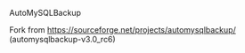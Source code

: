 AutoMySQLBackup

Fork from https://sourceforge.net/projects/automysqlbackup/ (automysqlbackup-v3.0_rc6)

